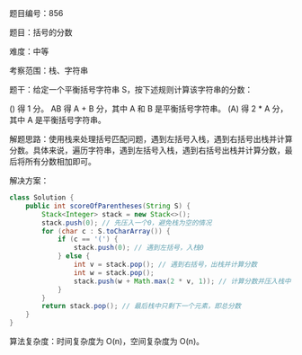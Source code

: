 题目编号：856

题目：括号的分数

难度：中等

考察范围：栈、字符串

题干：给定一个平衡括号字符串 S，按下述规则计算该字符串的分数：

() 得 1 分。
AB 得 A + B 分，其中 A 和 B 是平衡括号字符串。
(A) 得 2 * A 分，其中 A 是平衡括号字符串。

解题思路：使用栈来处理括号匹配问题，遇到左括号入栈，遇到右括号出栈并计算分数。具体来说，遍历字符串，遇到左括号入栈，遇到右括号出栈并计算分数，最后将所有分数相加即可。

解决方案：

```java
class Solution {
    public int scoreOfParentheses(String S) {
        Stack<Integer> stack = new Stack<>();
        stack.push(0); // 先压入一个0，避免栈为空的情况
        for (char c : S.toCharArray()) {
            if (c == '(') {
                stack.push(0); // 遇到左括号，入栈0
            } else {
                int v = stack.pop(); // 遇到右括号，出栈并计算分数
                int w = stack.pop();
                stack.push(w + Math.max(2 * v, 1)); // 计算分数并压入栈中
            }
        }
        return stack.pop(); // 最后栈中只剩下一个元素，即总分数
    }
}
```

算法复杂度：时间复杂度为 O(n)，空间复杂度为 O(n)。